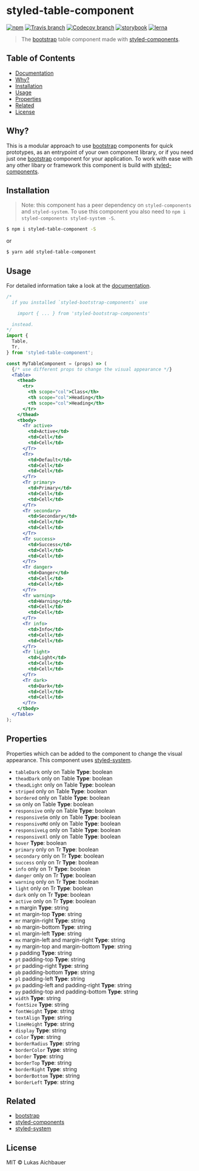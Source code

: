 # styled-table-component

[![npm](https://img.shields.io/npm/v/styled-table-component.svg?style=flat-square)](https://www.npmjs.com/package/styled-table-component)
[![Travis branch](https://img.shields.io/travis/aichbauer/styled-bootstrap-components/master.svg?style=flat-square)](https://travis-ci.org/aichbauer/styled-bootstrap-components)
[![Codecov branch](https://img.shields.io/codecov/c/github/aichbauer/styled-bootstrap-components/master.svg?style=flat-square)](https://codecov.io/gh/aichbauer/styled-bootstrap-components)
[![storybook](https://img.shields.io/badge/docs%20with-storybook-f1618c.svg?style=flat-square)](https://aichbauer.github.io/styled-bootstrap-components)
[![lerna](https://img.shields.io/badge/maintained%20with-lerna-cc00ff.svg?style=flat-square)](https://lernajs.io/)

> The [bootstrap](https://getbootstrap.com) table component made with [styled-components](https://styled-components.com).

## Table of Contents

* [Documentation](https://aichbauer.github.io/styled-bootstrap-components)
* [Why?](#why)
* [Installation](#installation)
* [Usage](#usage)
* [Properties](#properties)
* [Related](#related)
* [License](#license)

## Why?

This is a modular approach to use [bootstrap](https://getbootstrap.com) components for quick prototypes, as an entrypoint of your own component library, or if you need just one [bootstrap](https://getbootstrap.com) component for your application. To work with ease with any other libary or framework this component is build with [styled-components](https://styled-components.com).

## Installation

> Note: this component has a peer dependency on `styled-components` and `styled-system`. To use this component you also need to `npm i styled-components styled-system -S`.

```sh
$ npm i styled-table-component -S
```

or

```sh
$ yarn add styled-table-component
```

## Usage

For detailed information take a look at the [documentation](https://aichbauer.github.io/styled-bootstrap-components).

```jsx
/*
  if you installed `styled-bootstrap-components` use

    import { ... } from 'styled-bootstrap-components'

  instead.
*/
import {
  Table,
  Tr,
} from 'styled-table-component';

const MyTableComponent = (props) => (
  {/* use different props to change the visual appearance */}
  <Table>
    <thead>
      <tr>
        <th scope="col">Class</th>
        <th scope="col">Heading</th>
        <th scope="col">Heading</th>
      </tr>
    </thead>
    <tbody>
      <Tr active>
        <td>Active</td>
        <td>Cell</td>
        <td>Cell</td>
      </Tr>
      <Tr>
        <td>Default</td>
        <td>Cell</td>
        <td>Cell</td>
      </Tr>
      <Tr primary>
        <td>Primary</td>
        <td>Cell</td>
        <td>Cell</td>
      </Tr>
      <Tr secondary>
        <td>Secondary</td>
        <td>Cell</td>
        <td>Cell</td>
      </Tr>
      <Tr success>
        <td>Success</td>
        <td>Cell</td>
        <td>Cell</td>
      </Tr>
      <Tr danger>
        <td>Danger</td>
        <td>Cell</td>
        <td>Cell</td>
      </Tr>
      <Tr warning>
        <td>Warning</td>
        <td>Cell</td>
        <td>Cell</td>
      </Tr>
      <Tr info>
        <td>Info</td>
        <td>Cell</td>
        <td>Cell</td>
      </Tr>
      <Tr light>
        <td>Light</td>
        <td>Cell</td>
        <td>Cell</td>
      </Tr>
      <Tr dark>
        <td>Dark</td>
        <td>Cell</td>
        <td>Cell</td>
      </Tr>
    </tbody>
  </Table>
);
```

## Properties

Properties which can be added to the component to change the visual appearance. This component uses [styled-system](http://jxnblk.com/styled-system/).

* `tableDark` only on Table **Type**: boolean
* `theadDark` only on Table **Type**: boolean
* `theadLight` only on Table **Type**: boolean
* `striped` only on Table **Type**: boolean
* `bordered` only on Table **Type**: boolean
* `sm` only on Table **Type**: boolean
* `responsive` only on Table **Type**: boolean
* `responsiveSm` only on Table **Type**: boolean
* `responsiveMd` only on Table **Type**: boolean
* `responsiveLg` only on Table **Type**: boolean
* `responsiveXl` only on Table **Type**: boolean
* `hover` **Type**: boolean
* `primary` only on Tr **Type**: boolean
* `secondary` only on Tr **Type**: boolean
* `success` only on Tr **Type**: boolean
* `info` only on Tr **Type**: boolean
* `danger` only on Tr **Type**: boolean
* `warning` only on Tr **Type**: boolean
* `light` only on Tr **Type**: boolean
* `dark` only on Tr **Type**: boolean
* `active` only on Tr **Type**: boolean
* `m` margin **Type**: string
* `mt` margin-top **Type**: string
* `mr` margin-right **Type**: string
* `mb` margin-bottom **Type**: string
* `ml` margin-left **Type**: string
* `mx` margin-left and margin-right **Type**: string
* `my` margin-top and margin-bottom **Type**: string
* `p`  padding **Type**: string
* `pt` padding-top **Type**: string
* `pr` padding-right **Type**: string
* `pb` padding-bottom **Type**: string
* `pl` padding-left **Type**: string
* `px` padding-left and padding-right **Type**: string
* `py` padding-top and padding-bottom **Type**: string
* `width` **Type**: string
* `fontSize` **Type**: string
* `fontWeight` **Type**: string
* `textAlign` **Type**: string
* `lineHeight` **Type**: string
* `display` **Type**: string
* `color` **Type**: string
* `borderRadius` **Type**: string
* `borderColor` **Type**: string
* `border` **Type**: string
* `borderTop` **Type**: string
* `borderRight` **Type**: string
* `borderBottom` **Type**: string
* `borderLeft` **Type**: string

## Related

* [bootstrap](https://getbootstrap.com)
* [styled-components](https://styled-components.com)
* [styled-system](http://jxnblk.com/styled-system/)

## License

MIT © Lukas Aichbauer
